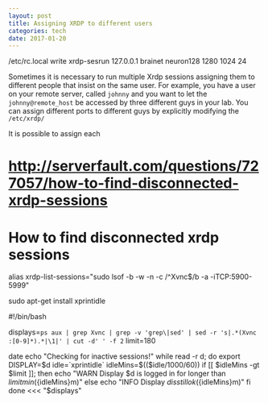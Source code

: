 ```yaml
---
layout: post
title: Assigning XRDP to different users
categories: tech
date: 2017-01-20
---
```


/etc/rc.local 
write
xrdp-sesrun 127.0.0.1 brainet neuron128 1280 1024 24

Sometimes it is necessary to run multiple Xrdp sessions assigning them to different people that insist on the same user.
For example, you have a user on your remote server, called `johnny` and you want to let the `johnny@remote_host` be accessed by three different guys in your lab. You can assign different ports to different guys by explicitly modifying the `/etc/xrdp/`

It is possible to assign each

# http://serverfault.com/questions/727057/how-to-find-disconnected-xrdp-sessions
# How to find disconnected xrdp sessions
alias xrdp-list-sessions="sudo lsof  -b -w -n -c /^Xvnc$/b -a -iTCP:5900-5999"

sudo apt-get install xprintidle

#!/bin/bash

displays=`ps aux | grep Xvnc | grep -v 'grep\|sed' | sed -r 's|.*(Xvnc :[0-9]*).*|\1|' | cut -d' ' -f 2`
limit=180

date
echo "Checking for inactive sessions!"
while read -r d; do
    export DISPLAY=$d
    idle=`xprintidle`
    idleMins=$(($idle/1000/60))
    if [[ $idleMins -gt $limit ]]; then
        echo "WARN Display $d is logged in for longer than ${limit}min (${idleMins}m)"
    else
        echo "INFO Display $d is still ok (${idleMins}m)"
    fi  
done <<< "$displays"